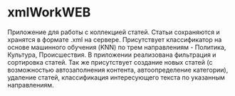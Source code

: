 # xmlWorkWEB

Приложение для работы с коллекцией статей.
Статьи сохраняются и хранятся в формате .xml на сервере.
Присутствует классификатор на основе машинного обучения (KNN) по трем направлениям - Политика, Культура, Происшествия.
В приложении реализована фильтрация и сортировка статей.
Так же присутствует создание новых статей (с возможностью автозаполнения контента, автоопределение категории), удаление статей, классификация интересующего текста по указанным направлениям.
